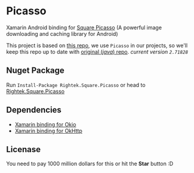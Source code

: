 # Picasso
 Xamarin Android binding for [Square Picasso](https://github.com/square/picasso) (A powerful image downloading and caching library for Android)
 
This project is based on [this repo](https://github.com/mattleibow/square-bindings), we use `Picasso` in our projects, so we'll keep this repo up to date with [original (_java_) repo](https://github.com/square/picasso). _current version `2.71828`_
 
## Nuget Package
Run `Install-Package Rightek.Square.Picasso` or head to [Rightek.Square.Picasso](https://www.nuget.org/packages/Rightek.Square.Picasso/)

## Dependencies
- [Xamarin binding for Okio](https://github.com/rightek/square.okio)
- [Xamarin binding for OkHttp](https://github.com/rightek/square.okhttp)

## Licenase
You need to pay 1000 million dollars for this or hit the __Star__ button :D
